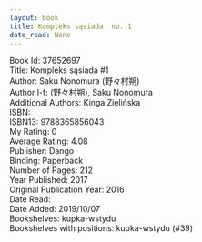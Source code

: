 ```yaml
---
layout: book
title: Kompleks sąsiada  no. 1
date_read: None
---
```


Book Id: 37652697<br />
Title: Kompleks sąsiada #1<br />
Author: Saku Nonomura (野々村朔)<br />
Author l-f: (野々村朔), Saku Nonomura<br />
Additional Authors: Kinga Zielińska<br />
ISBN: <br />
ISBN13: 9788365856043<br />
My Rating: 0<br />
Average Rating: 4.08<br />
Publisher: Dango<br />
Binding: Paperback<br />
Number of Pages: 212<br />
Year Published: 2017<br />
Original Publication Year: 2016<br />
Date Read: <br />
Date Added: 2019/10/07<br />
Bookshelves: kupka-wstydu<br />
Bookshelves with positions: kupka-wstydu (#39)<br />

